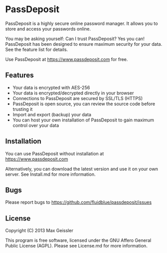 # PassDeposit

PassDeposit is a highly secure online password manager.
It allows you to store and access your passwords online.

You may be asking yourself: Can I trust PassDeposit?
Yes you can! PassDeposit has been designed to ensure maximum security for your data. See the feature list for details.

Use PassDeposit at <https://www.passdeposit.com> for free.


## Features

* Your data is encrypted with AES-256
* Your data is encrypted/decrypted directly in your browser
* Connections to PassDeposit are secured by SSL/TLS (HTTPS)
* PassDeposit is open source, you can review the source code before trusting it
* Import and export (backup) your data
* You can host your own installation of PassDeposit to gain maximum control over your data


## Installation

You can use PassDeposit without installation at <https://www.passdeposit.com>

Alternatively, you can download the latest version and use it on your own server. See Install.md for more information.


## Bugs

Please report bugs to <https://github.com/fluidblue/passdeposit/issues>


## License

Copyright (C) 2013 Max Geissler

This program is free software, licensed under the GNU Affero General Public License (AGPL). Please see License.md for more information.